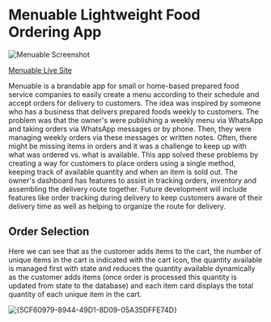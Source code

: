 # Menuable Lightweight Food Ordering App

![Menuable Screenshot](https://github.com/stevenseb/Menuable/blob/main/menuable.png)


<a href="https://menuable-main.onrender.com">Menuable Live Site</a>

Menuable is a brandable app for small or home-based prepared food service companies to easily create a menu according to their schedule and accept orders for delivery to customers. The idea was inspired by someone who has a business that delivers prepared foods weekly to customers. The problem was that the owner's were publishing a weekly menu via WhatsApp and taking orders via WhatsApp messages or by phone. Then, they were managing weekly orders via these messages or written notes. Often, there might be missing items in orders and it was a challenge to keep up with what was ordered vs. what is available. This app solved these problems by creating a way for customers to place orders using a single method, keeping track of available quantity and when an item is sold out. The owner's dashboard has features to assist in tracking orders, inventory and assembling the delivery route together. Future development will include features like order tracking during delivery to keep customers aware of their delivery time as well as helping to organize the route for delivery.

## Order Selection
Here we can see that as the customer adds items to the cart, the number of unique items in the cart is indicated with the cart icon, the quantity available is managed first with state and reduces the quantity available dynamically as the customer adds items (once order is processed this quantity is updated from state to the database) and each item card displays the total quantity of each unique item in the cart.

![{5CF60979-8944-49D1-8D09-05A35DFFE74D}](https://github.com/user-attachments/assets/b3b72be3-7963-45c9-b705-0df25d39b97b)

